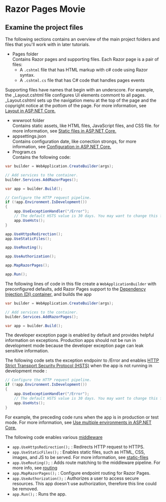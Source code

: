 # Razor Pages Movie

## Examine the project files

The following sections contains an overview of the main project folders and files that you'll work with in later tutorials.

- Pages folder  
Contains Razor pages and supporting files. Each Razor page is a pair of files:
    - A `.cshtml` file that has HTML markup with c# code using Razor syntax.
    - A `.cshtml.cs` file that has C# code that handles pages events  

Supporting files have names that begin with an underscore. For example, the _Layout.cshtml file configures UI elements commont to all pages. _Layout.cshtml sets up the navigation menu at the top of the page and the copyright notice at the pottom of the page. For more information, see [Layout in ASP.NET Core.](https://learn.microsoft.com/en-us/aspnet/core/mvc/views/layout?view=aspnetcore-7.0)


- wwwroot folder  
Contains static assets, like HTML files, JavaScript files, and CSS file. for more information, see [Static files in ASP.NET Core.](https://learn.microsoft.com/en-us/aspnet/core/fundamentals/static-files?view=aspnetcore-7.0)
- appsettings.json  
Contains configuration date, like conection strongs, for more information, see [Configuration in ASP.NET Core.](https://learn.microsoft.com/en-us/aspnet/core/fundamentals/configuration/?view=aspnetcore-7.0)
- Program.cs  
Contains the following code:
```csharp
var builder = WebApplication.CreateBuilder(args);

// Add services to the container.
builder.Services.AddRazorPages();

var app = builder.Build();

// Configure the HTTP request pipeline.
if (!app.Environment.IsDevelopment())
{
    app.UseExceptionHandler("/Error");
    // The default HSTS value is 30 days. You may want to change this for production scenarios, see https://aka.ms/aspnetcore-hsts.
    app.UseHsts();
}

app.UseHttpsRedirection();
app.UseStaticFiles();

app.UseRouting();

app.UseAuthorization();

app.MapRazorPages();

app.Run();
```  

The following lines of code in this file create a `WebApplicationBuilder` with preconfigured defaults, add Razor Pages support to the [Dependency Injection (DI) container,](https://learn.microsoft.com/en-us/aspnet/core/fundamentals/dependency-injection?view=aspnetcore-7.0) and builds the app

```csharp
var builder = WebApplication.CreateBuilder(args);

// Add services to the container.
builder.Services.AddRazorPages();

var app = builder.Build();
```  

The developer exception page is enabled by default and provides helpful information on exceptions. Production apps should not be run  in development mode because the developer exception page can leak sensitive information.

The following code sets the exception endpoinr to /Error and enables [HTTP Strict Transport Security Protocol (HSTS)](https://learn.microsoft.com/en-us/aspnet/core/security/enforcing-ssl?view=aspnetcore-7.0#http-strict-transport-security-protocol-hsts) when the app is not running in development mode :

```csharp
// Configure the HTTP request pipeline.
if (!app.Environment.IsDevelopment())
{
    app.UseExceptionHandler("/Error");
    // The default HSTS value is 30 days. You may want to change this for production scenarios, see https://aka.ms/aspnetcore-hsts.
    app.UseHsts();
}
```  
For example, the preceding code runs when the app is in production or test mode. For more information, see [Use multiple environments in ASP.NET Core.](https://learn.microsoft.com/en-us/aspnet/core/fundamentals/environments?view=aspnetcore-7.0)

The following code enables various [middleware](https://learn.microsoft.com/en-us/aspnet/core/fundamentals/middleware/?view=aspnetcore-7.0)

- `app.UseHttpsRedirection();` : Redirects HTTP request to HTTPS.
- `app.UseStaticFiles();` : Enables static files, such as HTML, CSS, images, and JS to be served. For more information, see [static-files](https://learn.microsoft.com/en-us/aspnet/core/fundamentals/static-files?view=aspnetcore-7.0)
- `app.UseRouting();` : Adds route matching to the middleware pipeline. For more info, see [routing](https://learn.microsoft.com/en-us/aspnet/core/fundamentals/routing?view=aspnetcore-7.0)
- `app.MapRazorPages();` : Configure endpoint routing for Razor Pages.
- `app.UseAuthorization();` : Authorizes a user to access secure resources. This app doesn't use authorization, therefore this line could be removed.
- `app.Run();` : Runs the app.